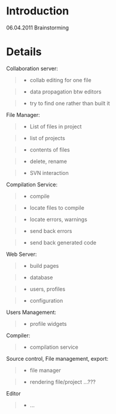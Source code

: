 # Introduction #

06.04.2011 Brainstorming

# Details #

Collaboration server:
> - collab editing for one file

> - data propagation btw editors

> - try to find one rather than built it


File Manager:
> - List of files in project

> - list of projects

> - contents of files

> - delete, rename

> - SVN interaction


Compilation Service:
> - compile

> - locate files to compile

> - locate errors, warnings

> - send back errors

> - send back generated code

Web Server:

> - build pages

> - database

> - users, profiles

> - configuration


Users Management:

> - profile widgets


Compiler:

> - compilation service

Source control, File management, export:

> - file manager

> - rendering file/project ...???

Editor
> - ...